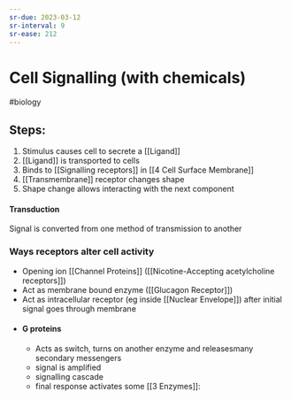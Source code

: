 ```yaml
---
sr-due: 2023-03-12
sr-interval: 9
sr-ease: 212
---
```

# Cell Signalling (with chemicals) 
#biology 

## Steps:
1. Stimulus causes cell to secrete a [[Ligand]]
2. [[Ligand]] is transported to cells
3. Binds to [[Signalling receptors]] in [[4 Cell Surface Membrane]]
5. [[Transmembrane]] receptor changes shape
6. Shape change allows interacting with the next component
#### Transduction
Signal is converted from one method of transmission to another
### Ways receptors alter cell activity
- Opening ion [[Channel Proteins]] ([[Nicotine-Accepting acetylcholine receptors]])
- Act as membrane bound enzyme ([[Glucagon Receptor]])
- Act as intracellular receptor (eg inside [[Nuclear Envelope]]) after initial signal goes through membrane
- #### G proteins
	- Acts as switch, turns on another enzyme and releasesmany secondary messengers
	- signal is amplified
	- signalling cascade
	- final response activates some [[3 Enzymes]]: